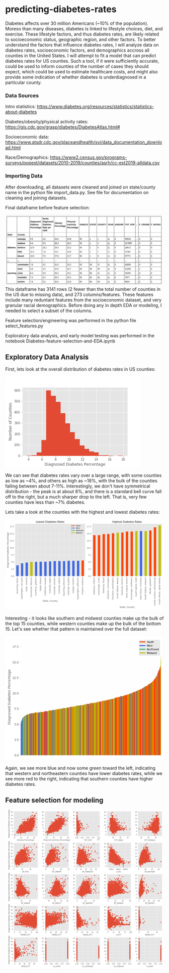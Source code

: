 # predicting-diabetes-rates

Diabetes affects over 30 million Americans (~10% of the population). Moreso than many diseases, diabetes is linked to lifestyle choices, diet, and exercise. These lifestyle factors, and thus diabetes rates, are likely related to socioeconomic status, geographic region, and other factors. To better understand the factors that influence diabetes rates, I will analyze data on diabetes rates, socioeconomic factors, and demographics accross all counties in the United States. I will attempt to fit a model that can predict diabetes rates for US counties. Such a tool, if it were sufficiently accurate, could be used to inform counties of the number of cases they should expect, which could be used to estimate healthcare costs, and might also provide some indication of whether diabetes is underdiagnosed in a particular county.  

### Data Sources

Intro statistics:
https://www.diabetes.org/resources/statistics/statistics-about-diabetes

Diabetes/obesity/physical activity rates: https://gis.cdc.gov/grasp/diabetes/DiabetesAtlas.html#

Socioeconomic data: https://www.atsdr.cdc.gov/placeandhealth/svi/data_documentation_download.html

Race/Demographics: https://www2.census.gov/programs-surveys/popest/datasets/2010-2019/counties/asrh/cc-est2019-alldata.csv

### Importing Data

After downloading, all datasets were cleaned and joined on state/county name in the python file import_data.py. See file for documentation on cleaning and joining datasets.

Final dataframe before feature selection: 

![](figs/df_ss.png)
This dataframe has 3141 rows (2 fewer than the total number of counties in the US due to missing data), and 273 columns/features. These features include many reduntant features from the socioeconomic dataset, and very granular racial demographics. Before doing any in depth EDA or modeling, I needed to select a subset of the columns. 

Feature selection/engineering was performed in the python file select_features.py

Exploratory data analysis, and early model testing was performed in the notebook Diabetes-feature-selection-and-EDA.ipynb

## Exploratory Data Analysis

First, lets look at the overall distribution of diabetes rates in US counties:

![](figs/diabetes_hist.png)

We can see that diabetes rates vary over a large range, with some counties as low as ~4%, and others as high as ~18%, with the bulk of the counties falling between about 7-11%. Interestingly, we don't have symmetrical distribution - the peak is at about 8%, and there is a standard bell curve fall off to the right, but a much sharper drop to the left. That is, very few counties have less than ~7% diabetes. 

Lets take a look at the counties with the highest and lowest diabetes rates:

![](figs/diabetes_high_low_bar.png)

Interesting - it looks like southern and midwest counties make up the bulk of the top 15 counties, while western counties make up the bulk of the bottom 15. Let's see whether that pattern is maintained over the full dataset:

![](figs/diabetes_full_bar.png)

Again, we see more blue and now some green toward the left, indicating that western and northeastern counties have lower diabetes rates, while we see more red to the right, indicating that southern counties have higher diabetes rates.

## Feature selection for modeling



![](figs/diabetes_scatter.png)


